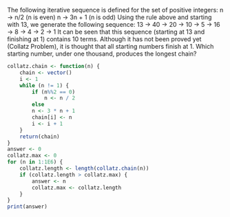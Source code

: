  The following iterative sequence is defined for the set of positive integers:
n → n/2 (n is even)
n → 3n + 1 (n is odd)
Using the rule above and starting with 13, we generate the following sequence:
13 → 40 → 20 → 10 → 5 → 16 → 8 → 4 → 2 → 1
It can be seen that this sequence (starting at 13 and finishing at 1) contains 10 terms. Although it has not been proved yet (Collatz Problem), it is thought that all starting numbers finish at 1.
Which starting number, under one thousand, produces the longest chain?
```r
collatz.chain <- function(n) {
    chain <- vector()
    i <- 1
    while (n != 1) {
        if (n%%2 == 0)
            n <- n / 2
        else
        n <- 3 * n + 1
        chain[i] <- n
        i <- i + 1
    }
    return(chain)
}
answer <- 0
collatz.max <- 0
for (n in 1:1E6) {
    collatz.length <- length(collatz.chain(n))
    if (collatz.length > collatz.max) {
        answer <- n
        collatz.max <- collatz.length
    }
}
print(answer)
```
